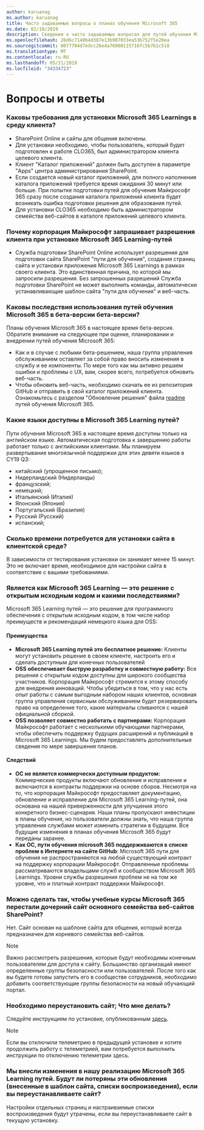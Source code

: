 ```yaml
---
author: karuanag
ms.author: karuanag
title: Часто задаваемые вопросы о планах обучения Microsoft 365
ms.date: 02/10/2019
description: Сведения о часто задаваемых вопросах для путей обучения Microsoft 365
ms.openlocfilehash: 26d6c7140b4d387e13b907033ea53b752f5e20ea
ms.sourcegitcommit: 0077704d7edcc26eda76900115716fc5b7b1c518
ms.translationtype: MT
ms.contentlocale: ru-RU
ms.lasthandoff: 05/21/2019
ms.locfileid: "34334723"
---
```

# <a name="frequently-asked-questions"></a>Вопросы и ответы

### <a name="what-are-the-requirements-for-installing-microsoft-365-learning-pathways-into-my-tenant-environment"></a>Каковы требования для установки Microsoft 365 Learnings в среду клиента?

- SharePoint Online и сайты для общения включены.
- Для установки необходимо, чтобы пользователь, который будет подготовлен к работе CLO365, был администратором клиента целевого клиента.
- Клиент "Каталог приложений" должен быть доступен в параметре "Apps" центра администрирования SharePoint.
- Если создается новый каталог приложений, для полного наполнения каталога приложений требуется время ожидания 30 минут или больше. При попытке подготовки путей для обучения Майкрософт 365 сразу после создания каталога приложений клиента будет возникать ошибка подготовки решения для образования путей. 
- Для установки CLO365 необходимо быть администратором семейства веб-сайтов в каталоге приложений целевого клиента.

### <a name="why-is-microsoft-asking-for-tenant-permissions-when-installing-microsoft-365-learning-pathways"></a>Почему корпорация Майкрософт запрашивает разрешения клиента при установке Microsoft 365 Learning-путей 

- Служба подготовки SharePoint Online использует разрешения для подготовки сайта SharePoint "пути для обучения", создания страниц сайта и установки приложения Microsoft 365 Learnings в рамках своего клиента. Это единственная причина, по которой мы запросили разрешения. Без запрошенных разрешений Служба подготовки SharePoint не может выполнить команды, автоматически устанавливающие шаблон сайта "пути для обучения" и веб-часть. 

### <a name="what-are-the-implications-of-microsoft-365-learning-pathways-being-in-a-beta-preview"></a>Каковы последствия использования путей обучения Microsoft 365 в бета-версии бета-версии? 

Планы обучения Microsoft 365 в настоящее время бета-версия. Обратите внимание на следующее при оценке, планировании и внедрении путей обучения Microsoft 365:

- Как и в случае с любыми бета-решением, наша группа управления обслуживанием оставляет за собой право вносить изменения в службу и ее компоненты. По мере того как мы активно решаем ошибки и проблемы с UX, вам, скорее всего, потребуется обновить веб-часть.
- Чтобы обновить веб-часть, необходимо скачать ее из репозитория GitHub и отправить в свой каталог приложений клиента. Ознакомьтесь с разделом "Обновление решения" файла [readme](https://github.com/pnp/custom-learning-office-365/blob/master/README.md) путей обучения Microsoft 365. 

### <a name="what-languages-is-microsoft-365-learning-pathways-available-in"></a>Какие языки доступны в Microsoft 365 Learning путей?

Пути обучения Microsoft 365 в настоящее время доступны только на английском языке. Автоматическая подготовка к завершению работы работает только с английскими клиентами. Мы планируем развертывание многоязычной поддержки для этих девяти языков в CY19 Q3: 

- китайский (упрощенное письмо); 
- Нидерландский (Нидерланды) 
- французский;  
- немецкий; 
- Итальянский (Италия) 
- Японский (Япония)  
- Португальский (Бразилия) 
- Русский (Русский)  
- испанский; 

### <a name="how-long-will-it-take-to-install-the-site-in-our-tenant-environment"></a>Сколько времени потребуется для установки сайта в клиентской среде?

В зависимости от тестирования установки он занимает менее 15 минут. Это не включает время, необходимое для настройки сайта в соответствие с вашими требованиями.

### <a name="is-microsoft-365-learning-pathways-an-open-source-solution-and-what-are-the-implications"></a>Является как Microsoft 365 Learning — это решение с открытым исходным кодом и какими последствиями?

Microsoft 365 Learning путей — это решение для программного обеспечения с открытым исходным кодом, в том числе набор преимуществ и рекомендаций немецкого языка для OSS:

#### <a name="benefits"></a>Преимущества 
- **Microsoft 365 Learning путей это бесплатное решение:** Клиенты могут установить решение в своем клиенте, настроить его и сделать доступным для конечных пользователей
- **OSS обеспечивает быструю разработку и совместную работу:**  Все решения с открытым кодом доступны для широкого сообщества участников.  Корпорация Майкрософт стремится к этому способу для внедрения инноваций.  Чтобы убедиться в том, что у нас есть опыт работы с самым выгодным набором наших клиентов, основная группа управления сервисным обслуживанием будет резервировать право на определение того, какие материалы сливаются с нашей официальной сборкой.  
- **OSS позволяет совместно работать с партнерами:** Корпорация Майкрософт работает с несколькими обучающими партнерами, чтобы обеспечить поддержку будущих расширений и публикаций в Microsoft 365 Learnings. Мы будем предоставлять дополнительные сведения по мере завершения планов. 
    
#### <a name="implications"></a>Следствий
- **ОС не является коммерчески доступным продуктом:** Коммерческие продукты включают обновление и исправление и включаются в контракты поддержки на основе сборов. Несмотря на то, что корпорация Майкрософт предоставляет документацию, обновление и исправление для Microsoft 365 Learning-путей, она основана на нашей приверженности для улучшения этого конкретного бизнес-сценария. Наши планы пропускают инвестиции в планы обучения, но пользователи должны знать, что наша группа управления службами может изменить стратегии в будущем. Все будущие изменения в планах обучения Microsoft 365 будут переданы заранее. 
- **Как ОС, пути обучения microsoft 365 поддерживаются в списке проблем в Интернете на сайте GitHub**: Microsoft 365 пути для обучения не распространяются на любой существующий контракт на поддержку корпорации Майкрософт. Отправленные проблемы рассматриваются владельцами служб и сообществом Microsoft 365 Learnings. Уровни службы разрешения проблем не на том же уровне, что и платный контракт поддержки Майкрософт.  

### <a name="can-we-make-the-microsoft-365-learning-pathways-a-subsite-of-our-primary-sharepoint-site-collection"></a>Можно сделать так, чтобы учебные курсы Microsoft 365 перестали дочерний сайт основного семейства веб-сайтов SharePoint?

Нет. Сайт основан на шаблоне сайта для общения, который всегда предназначен для корневого семейства веб-сайтов.

> [!NOTE]
> Важно рассмотреть разрешения, которые будут необходимы конечным пользователям для доступа к сайту. Большинство организаций имеют определенные группы безопасности или пользователей. После того как вы будете готовы запустить его в сообществе сотрудников, необходимо добавить соответствующие группы безопасности на новый обучающий портал.

### <a name="i-need-to-reinstall-the-site-what-should-i-do"></a>Необходимо переустановить сайт; Что мне делать?

Следуйте инструкциям по установке, опубликованным [здесь](custom_provision.md).

> [!NOTE]
> Если вы отключили телеметрию в предыдущей установке и хотите продолжить работу с телеметрией, вам потребуется выполнить инструкции по отключению телеметрии здесь.

### <a name="we-made-updates-to-our-implementation-of-microsoft-365-learning-pathways-will-we-lose-these-updates-made-to-site-template-playlists-if-we-reinstall-the-site"></a>Мы внесли изменения в нашу реализацию Microsoft 365 Learning путей. Будут ли потеряны эти обновления (внесенные в шаблон сайта, списки воспроизведения), если вы переустанавливаете сайт?

Настройки отдельных страниц и настраиваемые списки воспроизведения будут утрачены, если вы переустанавливаете сайт в текущую установку.  